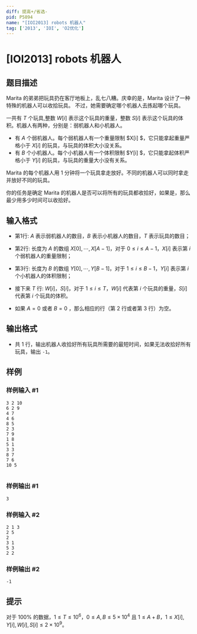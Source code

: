 ```yaml
---
diff: 提高+/省选-
pid: P5894
name: "[IOI2013] robots 机器人"
tag: ['2013', 'IOI', 'O2优化']
---
```

# [IOI2013] robots 机器人
## 题目描述

Marita 的弟弟把玩具扔在客厅地板上，乱七八糟。庆幸的是，Marita 设计了一种特殊的机器人可以收拾玩具。 不过，她需要确定哪个机器人去拣起哪个玩具。

一共有 $T$ 个玩具,整数 $W[i]$ 表示这个玩具的重量，整数 $S[i]$ 表示这个玩具的体积。机器人有两种，分别是：弱机器人和小机器人。

- 有 $A$ 个弱机器人。每个弱机器人有一个重量限制 $X[i] $，它只能拿起重量严格小于 $X[i]$ 的玩具，与玩具的体积大小没关系。
- 有 $B$ 个小机器人。每个小机器人有一个体积限制 $Y[i] $，它只能拿起体积严格小于 $Y[i]$ 的玩具，与玩具的重量大小没有关系。

Marita 的每个机器人用 $1$ 分钟将一个玩具拿走放好。不同的机器人可以同时拿走并放好不同的玩具。

你的任务是确定 Marita 的机器人是否可以将所有的玩具都收拾好，如果是，那么最少用多少时间可以收拾好。

## 输入格式

- 第1行: $A$ 表示弱机器人的数目，$B$ 表示小机器人的数目，$T$ 表示玩具的数目；
- 第2行: 长度为 $A$ 的数组 $X[0],\cdots,X[A­-1]$，对于 $0 \le i \le A-1$，$X[i]$ 表示第 $i$ 个弱机器人的重量限制；
- 第3行: 长度为 $B$ 的数组 $Y[0],\cdots,Y[B-­1]$，对于 $1 \le i \le B-1$，$Y[i]$ 表示第 $i$ 个小机器人的体积限制；
- 接下来 $T$ 行: $W[i]$，$S[i]$，对于 $1 \le i \le T$，$W[i]$ 代表第 $i$ 个玩具的重量，$S[i]$ 代表第 $i$ 个玩具的体积。

- 如果 $A = 0$ 或者 $B = 0$ ，那么相应的行（第 $2$ 行或者第 $3$ 行）为空。

## 输出格式

- 共 $1$ 行，输出机器人收拾好所有玩具所需要的最短时间，如果无法收拾好所有玩具，输出 `­-1`。
## 样例

### 样例输入 #1
```
3 2 10
6 2 9
4 7
4 6
8 5
2 3
7 9
1 8
5 1
3 3
8 7
7 6
10 5


```
### 样例输出 #1
```
3
```
### 样例输入 #2
```
2 1 3
2 5
2
3 1
5 3
2 2

```
### 样例输出 #2
```
-1
```
## 提示

对于 $100\%$ 的数据，$1 \le T \le 10^6$，$0 \le A,B \le 5 \times 10^4$ 且 $1 \le A+B$，$1 \le X[i],Y[i],W[i],S[i] \le 2 \times 10^9$。
